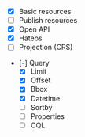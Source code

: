 - [x] Basic resources
- [ ] Publish resources
- [x] Open API
- [x] Hateos
- [ ] Projection (CRS)
- [-] Query
  - [x] Limit
  - [x] Offset
  - [x] Bbox
  - [x] Datetime
  - [ ] Sortby
  - [ ] Properties
  - [ ] CQL
